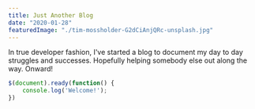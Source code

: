 ```yaml
---
title: Just Another Blog
date: "2020-01-28"
featuredImage: "./tim-mossholder-G2dCiAnjQRc-unsplash.jpg"
---
```

In true developer fashion, I've started a blog to document my day to day struggles and 
successes. Hopefully helping somebody else out along the way. Onward!

<!-- end -->

```javascript
$(document).ready(function() {
    console.log('Welcome!');
})
```